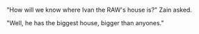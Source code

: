 

"How will we know where Ivan the RAW's house is?" Zain asked.

"Well, he has the biggest house, bigger than anyones."